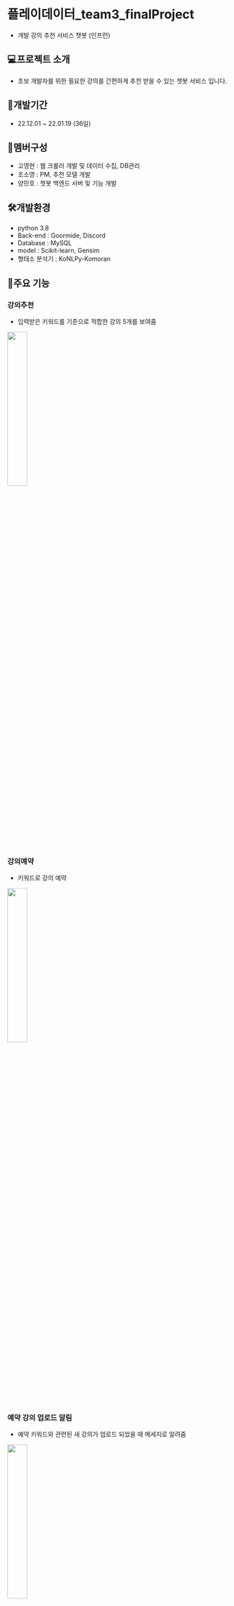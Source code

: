 # 플레이데이터_team3_finalProject
- 개발 강의 추천 서비스 챗봇 (인프런)

## 💻프로젝트 소개
- 초보 개발자를 위한 필요한 강의를 간편하게 추천 받을 수 있는 챗봇 서비스 입니다.

## 📆개발기간
- 22.12.01 ~ 22.01.19 (36일)

## 🤝멤버구성
- 고영현 : 웹 크롤러 개발 및 데이터 수집, DB관리
- 조소영 : PM, 추천 모델 개발
- 양민호 : 챗봇 백엔드 서버 및 기능 개발

## 🛠개발환경
- python 3.8
- Back-end : Goormide, Discord
- Database : MySQL
- model : Scikit-learn, Gensim
- 형태소 분석기 : KoNLPy-Komoran

## 🔎주요 기능
### 강의추천
- 입력받은 키워드를 기준으로 적합한 강의 5개를 보여줌
<img width="30%" src="https://user-images.githubusercontent.com/111327569/217436616-effd1737-3b7d-437d-8523-1494c200c0d9.PNG"/>

### 강의예약
- 키워드로 강의 예약
<img width="30%" src="https://user-images.githubusercontent.com/111327569/217436954-4446ac54-0aec-4591-b2b5-95ee86d66e89.PNG"/>

### 예약 강의 업로드 알림
- 예약 키워드와 관련된 새 강의가 업로드 되었을 때 메세지로 알려줌
<img width="30%" src="https://user-images.githubusercontent.com/111327569/217437049-60e8b3df-ff9d-4cbb-8724-820d40d2befe.PNG"/>

### 예약 확인 및 취소
- 예약했던 키워드를 확인하고 예약 취소도 가능
<img width="30%" src="https://user-images.githubusercontent.com/111327569/217437168-4506c0a8-f5b6-41f9-9977-b67a3c3bb591.PNG"/> 

---
##### AI22 3팀 def learning() - 발표 PPT.pdf
##### 팀 깃 주소 <https://github.com/sojo6658/playdata-team3-finalProject>
